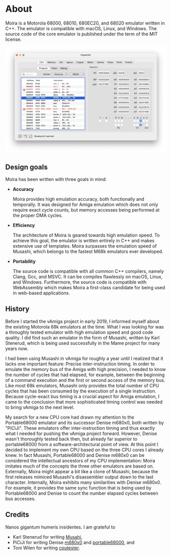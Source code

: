 # About

Moira is a Motorola 68000, 68010, 680EC20, and 68020 emulator written in C++. The emulator is compatible with macOS, Linux, and Windows. The source code of the core emulator is published under the term of the MIT license. 

![Screenshot](../images/disassembler.png "Moira screenshot")

## Design goals 

Moira has been written with three goals in mind:

- **Accuracy**

  Moira provides high emulation accuracy, both functionally and temporally. It was designed for Amiga emulation which does not only require exact cycle counts, but memory accesses being performed at the proper DMA cycles.

- **Efficiency**

  The architecture of Moira is geared towards high emulation speed. To achieve this goal, the emulator is written entirely in C++ and makes extensive use of templates. Moira surpasses the emulation speed of Musashi, which belongs to the fastest M68k emulators ever developed.

- **Portability**

  The source code is compatible with all common C++ compilers, namely Clang, Gcc, and MSVC. It can be compiles flawlessly on macOS, Linux, and Windows. Furthermore, the source code is compatible with WebAssembly which makes Moira a first-class candidate for being used in web-based applications.

## History

Before I started the vAmiga project in early 2019, I informed myself about the existing Motorola 68k emulators at the time. What I was looking for was a throughly tested emulator with high emulation speed and good code quality. I did find such an emulator in the form of Musashi, written by Karl Stenerud, which is being used successfully in the Mame project for many years now. 

I had been using Musashi in vAmiga for roughly a year until I realized that it lacks one important feature: Precise inter-instruction timing. In order to emulate the memory bus of the Amiga with high precision, I needed to know the number of cycles that had elapsed, for example, between the beginning of a command execution and the first or second access of the memory bus. Like most 68k emulators, Musashi only provides the total number of CPU cycles that has been consumed by the execution of a single instruction. Because cycle-exact bus timing is a crucial aspect for Amiga emulation, I came to the conclusion that more sophisticated timing control was needed to bring vAmiga to the next level. 

My search for a new CPU core had drawn my attention to the Portable68000 emulator and its successor Denise m680x0, both written by "PiCiJi". These emulators offer inter-instruction timing and thus exactly what I needed for pushing the vAmiga project forward. However, Denise wasn't thoroughly tested back then, but already far superior to portable68000 from a software-architectural point of view. At this point I decided to implement my own CPU based on the three CPU cores I already knew. In fact Musashi, Portable68000 and Denise m680x0 can be considered the intellectual ancestors of my CPU implementation: Moira imitates much of the concepts the three other emulators are based on. Externally, Moira might appear a bit like a clone of Musashi, because the first releases mimiced Musashi's disassembler output down to the last character. Internally, Moira exhibits many similarities with Denise m680x0. For example, it provides the same sync function that is being used by Portable68000 and Denise to count the number elapsed cycles between bus accesses.

## Credits

Nanos gigantum humeris insidentes. I am grateful to
- Karl Stenerud for writing [Musahi](https://github.com/kstenerud/Musashi), 
- PiCiJi for writing Denise [m680x0](https://bitbucket.org/piciji/denise/src/master/emulation/processor) and [portable68000](https://sourceforge.net/projects/portable68000), and
- Toni Wilen for writing [cputester](https://eab.abime.net/showthread.php?t=98747).
